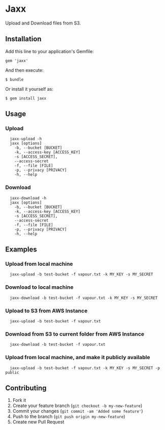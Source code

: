 # Jaxx

Upload and Download files from S3.

## Installation

Add this line to your application's Gemfile:

    gem 'jaxx'

And then execute:

    $ bundle

Or install it yourself as:

    $ gem install jaxx

## Usage

### Upload
```
  jaxx-upload -h
  jaxx [options]
    -b, --bucket [BUCKET]
    -k, --access-key [ACCESS_KEY]
    -s [ACCESS_SECRET],
    --access-secret
    -f, --file [FILE]
    -p, --privacy [PRIVACY]
    -h, --help
```

### Download
```
  jaxx-download -h
  jaxx [options]
    -b, --bucket [BUCKET]
    -k, --access-key [ACCESS_KEY]
    -s [ACCESS_SECRET],
    --access-secret
    -f, --file [FILE]
    -p, --privacy [PRIVACY]
    -h, --help
```

## Examples

### Upload from local machine
```
  jaxx-upload -b test-bucket -f vapour.txt -k MY_KEY -s MY_SECRET
```

### Download to local machine
```
  jaxx-download -b test-bucket -f vapour.txt -k MY_KEY -s MY_SECRET
```

### Upload to S3 from AWS Instance
```
  jaxx-upload -b test-bucket -f vapour.txt
```

### Download from S3 to current folder from AWS Instance
```
  jaxx-download -b test-bucket -f vapour.txt
```

### Upload from local machine, and make it publicly available
```
  jaxx-upload -b test-bucket -f vapour.txt -k MY_KEY -s MY_SECRET -p public
```

## Contributing

1. Fork it
2. Create your feature branch (`git checkout -b my-new-feature`)
3. Commit your changes (`git commit -am 'Added some feature'`)
4. Push to the branch (`git push origin my-new-feature`)
5. Create new Pull Request
